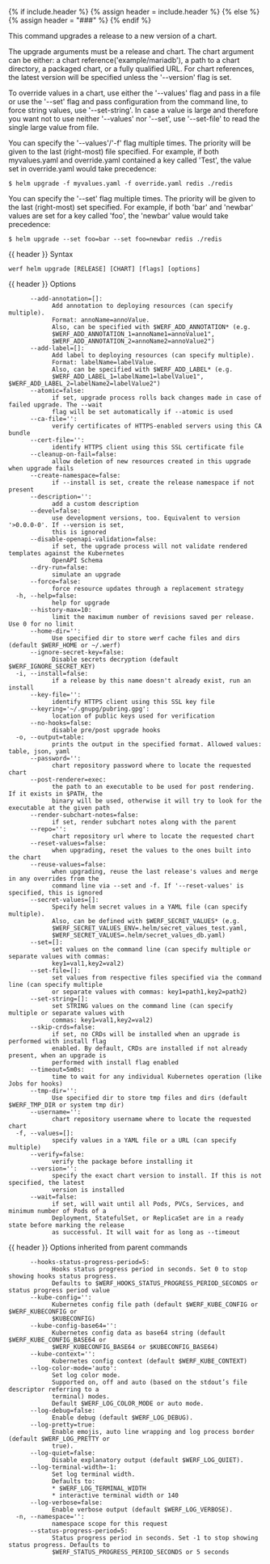 {% if include.header %}
{% assign header = include.header %}
{% else %}
{% assign header = "###" %}
{% endif %}

This command upgrades a release to a new version of a chart.

The upgrade arguments must be a release and chart. The chart
argument can be either: a chart reference('example/mariadb'), a path to a chart directory,
a packaged chart, or a fully qualified URL. For chart references, the latest
version will be specified unless the '--version' flag is set.

To override values in a chart, use either the '--values' flag and pass in a file
or use the '--set' flag and pass configuration from the command line, to force string
values, use '--set-string'. In case a value is large and therefore
you want not to use neither '--values' nor '--set', use '--set-file' to read the
single large value from file.

You can specify the '--values'/'-f' flag multiple times. The priority will be given to the
last (right-most) file specified. For example, if both myvalues.yaml and override.yaml
contained a key called 'Test', the value set in override.yaml would take precedence:

    $ helm upgrade -f myvalues.yaml -f override.yaml redis ./redis

You can specify the '--set' flag multiple times. The priority will be given to the
last (right-most) set specified. For example, if both 'bar' and 'newbar' values are
set for a key called 'foo', the 'newbar' value would take precedence:

    $ helm upgrade --set foo=bar --set foo=newbar redis ./redis


{{ header }} Syntax

```shell
werf helm upgrade [RELEASE] [CHART] [flags] [options]
```

{{ header }} Options

```shell
      --add-annotation=[]:
            Add annotation to deploying resources (can specify multiple).
            Format: annoName=annoValue.
            Also, can be specified with $WERF_ADD_ANNOTATION* (e.g.                                 
            $WERF_ADD_ANNOTATION_1=annoName1=annoValue1",                                           
            $WERF_ADD_ANNOTATION_2=annoName2=annoValue2")
      --add-label=[]:
            Add label to deploying resources (can specify multiple).
            Format: labelName=labelValue.
            Also, can be specified with $WERF_ADD_LABEL* (e.g.                                      
            $WERF_ADD_LABEL_1=labelName1=labelValue1", $WERF_ADD_LABEL_2=labelName2=labelValue2")
      --atomic=false:
            if set, upgrade process rolls back changes made in case of failed upgrade. The --wait   
            flag will be set automatically if --atomic is used
      --ca-file='':
            verify certificates of HTTPS-enabled servers using this CA bundle
      --cert-file='':
            identify HTTPS client using this SSL certificate file
      --cleanup-on-fail=false:
            allow deletion of new resources created in this upgrade when upgrade fails
      --create-namespace=false:
            if --install is set, create the release namespace if not present
      --description='':
            add a custom description
      --devel=false:
            use development versions, too. Equivalent to version '>0.0.0-0'. If --version is set,   
            this is ignored
      --disable-openapi-validation=false:
            if set, the upgrade process will not validate rendered templates against the Kubernetes 
            OpenAPI Schema
      --dry-run=false:
            simulate an upgrade
      --force=false:
            force resource updates through a replacement strategy
  -h, --help=false:
            help for upgrade
      --history-max=10:
            limit the maximum number of revisions saved per release. Use 0 for no limit
      --home-dir='':
            Use specified dir to store werf cache files and dirs (default $WERF_HOME or ~/.werf)
      --ignore-secret-key=false:
            Disable secrets decryption (default $WERF_IGNORE_SECRET_KEY)
  -i, --install=false:
            if a release by this name doesn't already exist, run an install
      --key-file='':
            identify HTTPS client using this SSL key file
      --keyring='~/.gnupg/pubring.gpg':
            location of public keys used for verification
      --no-hooks=false:
            disable pre/post upgrade hooks
  -o, --output=table:
            prints the output in the specified format. Allowed values: table, json, yaml
      --password='':
            chart repository password where to locate the requested chart
      --post-renderer=exec:
            the path to an executable to be used for post rendering. If it exists in $PATH, the     
            binary will be used, otherwise it will try to look for the executable at the given path
      --render-subchart-notes=false:
            if set, render subchart notes along with the parent
      --repo='':
            chart repository url where to locate the requested chart
      --reset-values=false:
            when upgrading, reset the values to the ones built into the chart
      --reuse-values=false:
            when upgrading, reuse the last release's values and merge in any overrides from the     
            command line via --set and -f. If '--reset-values' is specified, this is ignored
      --secret-values=[]:
            Specify helm secret values in a YAML file (can specify multiple).
            Also, can be defined with $WERF_SECRET_VALUES* (e.g.                                    
            $WERF_SECRET_VALUES_ENV=.helm/secret_values_test.yaml,                                  
            $WERF_SECRET_VALUES=.helm/secret_values_db.yaml)
      --set=[]:
            set values on the command line (can specify multiple or separate values with commas:    
            key1=val1,key2=val2)
      --set-file=[]:
            set values from respective files specified via the command line (can specify multiple   
            or separate values with commas: key1=path1,key2=path2)
      --set-string=[]:
            set STRING values on the command line (can specify multiple or separate values with     
            commas: key1=val1,key2=val2)
      --skip-crds=false:
            if set, no CRDs will be installed when an upgrade is performed with install flag        
            enabled. By default, CRDs are installed if not already present, when an upgrade is      
            performed with install flag enabled
      --timeout=5m0s:
            time to wait for any individual Kubernetes operation (like Jobs for hooks)
      --tmp-dir='':
            Use specified dir to store tmp files and dirs (default $WERF_TMP_DIR or system tmp dir)
      --username='':
            chart repository username where to locate the requested chart
  -f, --values=[]:
            specify values in a YAML file or a URL (can specify multiple)
      --verify=false:
            verify the package before installing it
      --version='':
            specify the exact chart version to install. If this is not specified, the latest        
            version is installed
      --wait=false:
            if set, will wait until all Pods, PVCs, Services, and minimum number of Pods of a       
            Deployment, StatefulSet, or ReplicaSet are in a ready state before marking the release  
            as successful. It will wait for as long as --timeout
```

{{ header }} Options inherited from parent commands

```shell
      --hooks-status-progress-period=5:
            Hooks status progress period in seconds. Set 0 to stop showing hooks status progress.   
            Defaults to $WERF_HOOKS_STATUS_PROGRESS_PERIOD_SECONDS or status progress period value
      --kube-config='':
            Kubernetes config file path (default $WERF_KUBE_CONFIG or $WERF_KUBECONFIG or           
            $KUBECONFIG)
      --kube-config-base64='':
            Kubernetes config data as base64 string (default $WERF_KUBE_CONFIG_BASE64 or            
            $WERF_KUBECONFIG_BASE64 or $KUBECONFIG_BASE64)
      --kube-context='':
            Kubernetes config context (default $WERF_KUBE_CONTEXT)
      --log-color-mode='auto':
            Set log color mode.
            Supported on, off and auto (based on the stdout’s file descriptor referring to a        
            terminal) modes.
            Default $WERF_LOG_COLOR_MODE or auto mode.
      --log-debug=false:
            Enable debug (default $WERF_LOG_DEBUG).
      --log-pretty=true:
            Enable emojis, auto line wrapping and log process border (default $WERF_LOG_PRETTY or   
            true).
      --log-quiet=false:
            Disable explanatory output (default $WERF_LOG_QUIET).
      --log-terminal-width=-1:
            Set log terminal width.
            Defaults to:
            * $WERF_LOG_TERMINAL_WIDTH
            * interactive terminal width or 140
      --log-verbose=false:
            Enable verbose output (default $WERF_LOG_VERBOSE).
  -n, --namespace='':
            namespace scope for this request
      --status-progress-period=5:
            Status progress period in seconds. Set -1 to stop showing status progress. Defaults to  
            $WERF_STATUS_PROGRESS_PERIOD_SECONDS or 5 seconds
```

